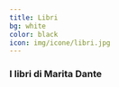 ```yaml
---
title: Libri
bg: white
color: black
icon: img/icone/libri.jpg
---
```



### I libri di Marita Dante
